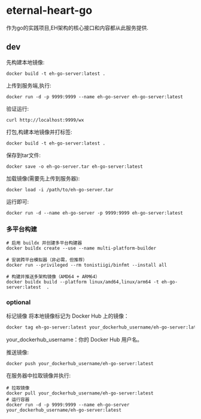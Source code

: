 # eternal-heart-go
作为go的实践项目,EH架构的核心接口和内容都从此服务提供.

## dev
先构建本地镜像:
```shell
docker build -t eh-go-server:latest .
```
上传到服务端,执行:
```shell
docker run -d -p 9999:9999 --name eh-go-server eh-go-server:latest
```

验证运行:
```shell
curl http://localhost:9999/wx
```

打包,构建本地镜像并打标签:
```shell
docker build -t eh-go-server:latest .
```

保存到tar文件:

```shell
docker save -o eh-go-server.tar eh-go-server:latest
```

加载镜像(需要先上传到服务器):
```shell
docker load -i /path/to/eh-go-server.tar
```
运行即可:
```shell
docker run -d --name eh-go-server -p 9999:9999 eh-go-server:latest
```

### 多平台构建

```shell
# 启用 buildx 并创建多平台构建器
docker buildx create --use --name multi-platform-builder

# 安装跨平台模拟器（非必需，但推荐）
docker run --privileged --rm tonistiigi/binfmt --install all

# 构建并推送多架构镜像（AMD64 + ARM64）
docker buildx build --platform linux/amd64,linux/arm64 -t eh-go-server:latest  .
```


### optional
标记镜像
将本地镜像标记为 Docker Hub 上的镜像：

```Bash
docker tag eh-go-server:latest your_dockerhub_username/eh-go-server:latest
```
your_dockerhub_username：你的 Docker Hub 用户名。

推送镜像:
```shell
docker push your_dockerhub_username/eh-go-server:latest
```
在服务器中拉取镜像并执行:
```shell
# 拉取镜像
docker pull your_dockerhub_username/eh-go-server:latest
# 运行容器
docker run -d -p 9999:9999 --name eh-go-server your_dockerhub_username/eh-go-server:latest
```

